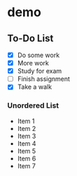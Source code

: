 # demo

## To-Do List
- [X] Do some work
- [X] More work
- [X] Study for exam
- [ ] Finish assignment
- [X] Take a walk

### Unordered List

- Item 1
- Item 2
- Item 3
- Item 4
- Item 5
- Item 6
- Item 7

